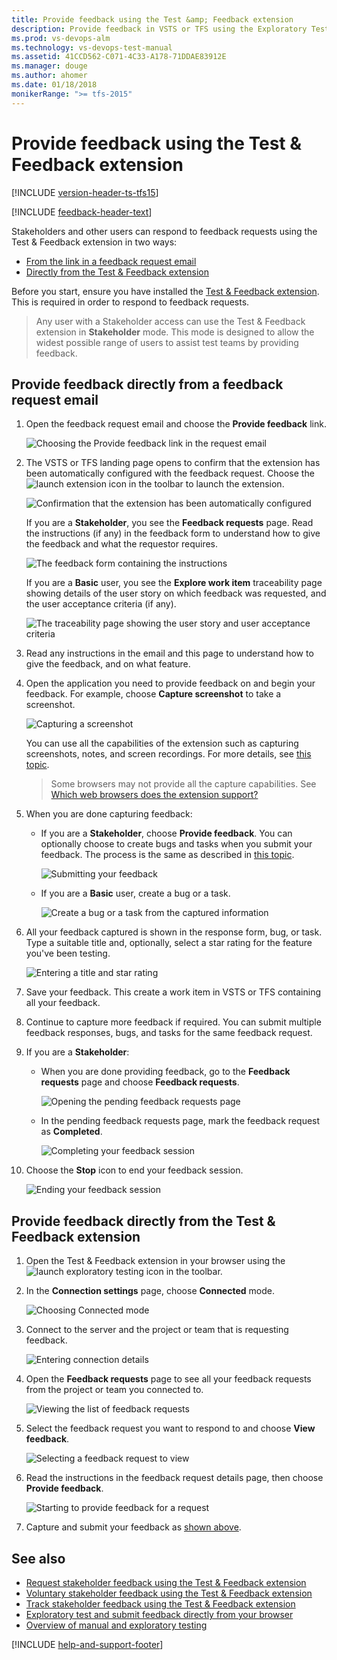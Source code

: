 ```yaml
---
title: Provide feedback using the Test &amp; Feedback extension
description: Provide feedback in VSTS or TFS using the Exploratory Testing browser extension
ms.prod: vs-devops-alm
ms.technology: vs-devops-test-manual
ms.assetid: 41CCD562-C071-4C33-A178-71DDAE83912E
ms.manager: douge
ms.author: ahomer
ms.date: 01/18/2018
monikerRange: ">= tfs-2015"
---
```



# Provide feedback using the Test &amp; Feedback extension
 
[!INCLUDE [version-header-ts-tfs15](../_shared/version-header-ts-tfs15.md)] 

[!INCLUDE [feedback-header-text](../_shared/feedback-header-text.md)] 

<a name="provide"></a>
Stakeholders and other users can respond to feedback requests using the 
Test &amp; Feedback extension in two ways:

* [From the link in a feedback request email](#email)
* [Directly from the Test &amp; Feedback extension](#direct) 

Before you start, ensure you have installed the 
[Test &amp; Feedback extension](../getting-started/perform-exploratory-tests.md). 
This is required in order to respond to feedback requests.

>Any user with a Stakeholder access can use the
Test &amp; Feedback extension in **Stakeholder** mode. This
mode is designed to allow the widest possible range of users
to assist test teams by providing feedback.

<a name="email"></a>
## Provide feedback directly from a feedback request email

1. Open the feedback request email and choose the 
   **Provide feedback** link. 
 
   ![Choosing the Provide feedback link in the request email](_img/provide-stakeholder-feedback/provide-stakeholder-feedback-04.png)

1. The VSTS or TFS landing page opens to confirm
   that the extension has been automatically configured with 
   the feedback request. Choose the ![launch extension](../_img/_shared/exp-test-icon.png)
   icon in the toolbar to launch the extension.

   ![Confirmation that the extension has been automatically configured](_img/provide-stakeholder-feedback/provide-stakeholder-feedback-05.png)

   If you are a **Stakeholder**, you see the **Feedback requests** page. 
   Read the instructions (if any) in the feedback form to 
   understand how to give the feedback and what the requestor 
   requires. 

   ![The feedback form containing the instructions](_img/provide-stakeholder-feedback/provide-stakeholder-feedback-06.png)

   If you are a **Basic** user, you see the **Explore work item** traceability
   page showing details of the user story on which feedback was requested,
   and the user acceptance criteria (if any).  

   ![The traceability page showing the user story and user acceptance criteria](_img/provide-stakeholder-feedback/provide-stakeholder-feedback-18.png)

1. Read any instructions in the email and this page
   to understand how to give the feedback, and on what feature.
   
   <a name="capture-feedback"></a>
1. Open the application you need to provide feedback on
   and begin your feedback. For example, choose 
   **Capture screenshot** to take a screenshot.
 
   ![Capturing a screenshot](../_img/_shared/provide-stakeholder-feedback-07.png)

   You can use all the capabilities of the extension
   such as capturing screenshots, notes, and screen recordings.
   For more details, see [this topic](../connected-mode-exploratory-testing.md). 

   >Some browsers may not provide all the capture capabilities.
   See [Which web browsers does the extension support?](../reference-qa.md#browser-support) 
 
1. When you are done capturing feedback:

   * If you are a **Stakeholder**, choose **Provide feedback**.
     You can optionally choose to create bugs and tasks when you 
     submit your feedback. The process is the same as described in 
     [this topic](../connected-mode-exploratory-testing.md#create-bugs).

     ![Submitting your feedback](../_img/_shared/provide-stakeholder-feedback-08.png)

     <a name="non-stakeholder-feedback"></a>
   * If you are a **Basic** user, create a bug or a task. 

     ![Create a bug or a task from the captured information](../_img/connected-mode-exploratory-testing/create-bugs-02.png)
 
1. All your feedback captured is shown in the response form, bug, or task. 
   Type a suitable title and, optionally, select a star rating for 
   the feature you've been testing. 

   ![Entering a title and star rating](../_img/_shared/provide-stakeholder-feedback-09.png)

1. Save your feedback. This create a work item in VSTS
   or TFS containing all your feedback.
 
1. Continue to capture more feedback if required. You can submit 
   multiple feedback responses, bugs, and tasks for the same feedback request. 

1. If you are a **Stakeholder**:
   
   * When you are done providing feedback, go to the **Feedback
     requests** page and choose **Feedback requests**.

     ![Opening the pending feedback requests page](../_img/_shared/provide-stakeholder-feedback-10.png)

   * In the pending feedback requests page, mark the feedback request as **Completed**.
 
     ![Completing your feedback session](../_img/_shared/provide-stakeholder-feedback-11.png)

1. Choose the **Stop** icon to end your feedback session. 
     
   ![Ending your feedback session](../_img/_shared/provide-stakeholder-feedback-12.png)

<a name="direct"></a>
## Provide feedback directly from the Test &amp; Feedback extension

1. Open the Test &amp; Feedback extension in your browser using the
   ![launch exploratory testing](../_img/_shared/exp-test-icon.png)
   icon in the toolbar. 

1. In the **Connection settings** page, choose **Connected** mode.
 
   ![Choosing Connected mode](../_img/_shared/connectedmode-01.png)
 
1. Connect to the server and the project or team that is requesting feedback.
 
   ![Entering connection details](../_img/_shared/connectedmode-02.png)
  
1. Open the **Feedback requests** page to see all your feedback requests
   from the project or team you connected to. 

   ![Viewing the list of feedback requests](_img/provide-stakeholder-feedback/provide-stakeholder-feedback-15.png)
 
1. Select the feedback request you want to respond to and choose 
   **View feedback**. 

   ![Selecting a feedback request to view](_img/provide-stakeholder-feedback/provide-stakeholder-feedback-16.png)

1. Read the instructions in the feedback request details page, then
   choose **Provide feedback**.

   ![Starting to provide feedback for a request](_img/provide-stakeholder-feedback/provide-stakeholder-feedback-17.png)
 
1. Capture and submit your feedback as [shown above](#capture-feedback).

## See also

* [Request stakeholder feedback using the Test &amp; Feedback extension](request-stakeholder-feedback.md#request)
* [Voluntary stakeholder feedback using the Test &amp; Feedback extension](voluntary-stakeholder-feedback.md#voluntary)
* [Track stakeholder feedback using the Test &amp; Feedback extension](track-stakeholder-feedback.md#track)
* [Exploratory test and submit feedback directly from your browser](../getting-started/perform-exploratory-tests.md)
* [Overview of manual and exploratory testing](../index.md)

[!INCLUDE [help-and-support-footer](../_shared/help-and-support-footer.md)] 
